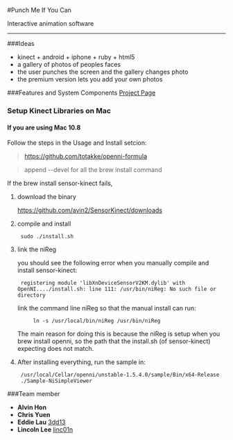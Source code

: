 #Punch Me If You Can

Interactive animation software

---


###Ideas
* kinect + android + iphone + ruby + html5
* a gallery of photos of peoples faces
* the user punches the screen and the gallery changes photo
* the premium version lets you add your own photos


###Features and System Components
[Project Page](http://hkcodecamp.github.com/punch_me)


### Setup Kinect Libraries on Mac

#### If you are using Mac 10.8

Follow the steps in the Usage and Install setcion:

> https://github.com/totakke/openni-formula

> append --devel for all the brew install command


If the brew install sensor-kinect fails,

1. download the binary 

    https://github.com/avin2/SensorKinect/downloads

2. compile and install

        sudo ./install.sh

3. link the niReg

    you should see the following error when you manually compile and install sensor-kinect:

        registering module 'libXnDeviceSensorV2KM.dylib' with OpenNI..../install.sh: line 111: /usr/bin/niReg: No such file or directory

    link the command line niReg so that the manual install can run:

            ln -s /usr/local/bin/niReg /usr/bin/niReg

    The main reason for doing this is because the niReg is setup when you brew install openni, so the path that the install.sh (of sensor-kinect) expecting does not match.

4. After installing everything, run the sample in:

        /usr/local/Cellar/openni/unstable-1.5.4.0/sample/Bin/x64-Release
        ./Sample-NiSimpleViewer 


###Team member
* **Alvin Hon**
* **Chris Yuen**
* **Eddie Lau** [3dd13](https://github.com/3dd13/)
* **Lincoln Lee** [linc01n](https://github.com/linc01n/)

